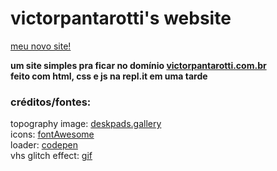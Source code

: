 # victorpantarotti's website

[meu novo site!](https://github.com/victorpantarotti/Personal-Website)

**um site simples pra ficar no domínio [victorpantarotti.com.br](https://victorpantarotti.com.br/)  
feito com html, css e js na repl.it em uma tarde**

### créditos/fontes:  
topography image: [deskpads.gallery](https://deskpads.gallery/wp-content/uploads/2022/07/Topography-white-on-black-1.png)  
icons: [fontAwesome](https://fontawesome.com/v5/search)  
loader: [codepen](https://codepen.io/jkantner/pen/mdKOpbe)  
vhs glitch effect: [gif](https://i.gifer.com/origin/23/23e9de756d6b33a400142b47c8ba6418.gif)
